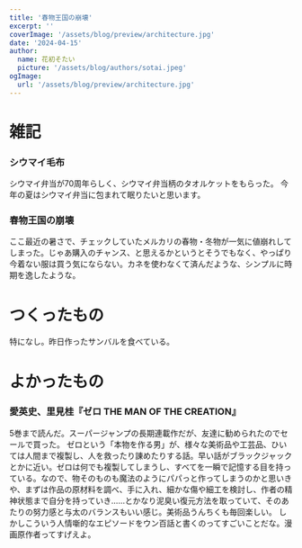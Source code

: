 ```yaml
---
title: '春物王国の崩壊'
excerpt: ''
coverImage: '/assets/blog/preview/architecture.jpg'
date: '2024-04-15'
author:
  name: 花初そたい
  picture: '/assets/blog/authors/sotai.jpeg'
ogImage:
  url: '/assets/blog/preview/architecture.jpg'
---
```

# 雑記

### シウマイ毛布
シウマイ弁当が70周年らしく、シウマイ弁当柄のタオルケットをもらった。
今年の夏はシウマイ弁当に包まれて眠りたいと思います。

### 春物王国の崩壊
ここ最近の暑さで、チェックしていたメルカリの春物・冬物が一気に値崩れしてしまった。じゃあ購入のチャンス、と思えるかというとそうでもなく、やっぱり今着ない服は買う気にならない。カネを使わなくて済んだような、シンプルに時期を逸したような。

# つくったもの
特になし。昨日作ったサンバルを食べている。

# よかったもの
### 愛英史、里見桂『ゼロ THE MAN OF THE CREATION』
5巻まで読んだ。スーパージャンプの長期連載作だが、友達に勧められたのでセールで買った。
ゼロという「本物を作る男」が、様々な美術品や工芸品、ひいては人間まで複製し、人を救ったり諌めたりする話。早い話がブラックジャックとかに近い。ゼロは何でも複製してしまうし、すべてを一瞬で記憶する目を持っている。なので、物そのものも魔法のようにパパっと作ってしまうのかと思いきや、まずは作品の原材料を調べ、手に入れ、細かな傷や細工を検討し、作者の精神状態まで自分を持っていき……とかなり泥臭い復元方法を取っていて、そのあたりの努力感と与太のバランスもいい感じ。美術品うんちくも毎回楽しい。
しかしこういう人情噺的なエピソードをウン百話と書くのってすごいことだな。漫画原作者ってすげえよ。